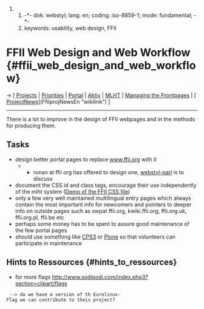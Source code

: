 1.  1.  -\*- dok: webstyl; lang: en; coding: iso-8859-1; mode:
        fundamental; -\*-
    2.  keywords: usability, web design, FFII

# FFII Web Design and Web Workflow {#ffii_web_design_and_web_workflow}

-\> \[ [ Projects](FfiiprojEn "wikilink") \| [
Priorities](FfiiprojPriorEn "wikilink") \| [
Portal](FfiiPortalEn "wikilink") \| [ Aktiv](AktivEn "wikilink") \| [
MLHT](MlhtEn "wikilink") \| [ Managing the
Frontpages](FfiiFrontEn "wikilink") \| [
[ProjectNews](ProjectNews "wikilink")](FfiiprojNewsEn "wikilink") \]

------------------------------------------------------------------------

There is a lot to improve in the design of FFII webpages and in the
methods for producing them.

## Tasks

-   design better portal pages to replace www.ffii.org with it
    -   -   ronan at ffii org has offered to design one,
            [webstyl-parl](http://lists.ffii.org/mailman/listinfo/webstyl-parl/ "wikilink")
            is to discuss
-   document the CSS id and class tags, encourage their use
    independently of the mlht system ([Demo of the FFII CSS
    file](http://www.ffii.org/~arebenti/css/newwdemo.htm "wikilink"))
-   only a few very well maintained multilingual entry pages which
    always contain the most important info for newcomers and pointers to
    deeper info on outside pages such as swpat.ffii.org, kwiki.ffii.org,
    ffii.org.uk, ffii.org.pl, ffii.be etc
-   perhaps some money has to be spent to assure good maintenance of the
    few portal pages
-   should use something like
    [CPS3](http://zope.org/Members/nuxeo/Products/CPS3 "wikilink") or
    [Plone](http://www.plone.org "wikilink") so that volunteers can
    participate in maintenance

## Hints to Ressources {#hints_to_ressources}

-   for more flags
    <http://www.sodipodi.com/index.php3?section=clipart/flags>

` --> do we have a version of th Eurolinux-Flag we can contribute to theis project?`
